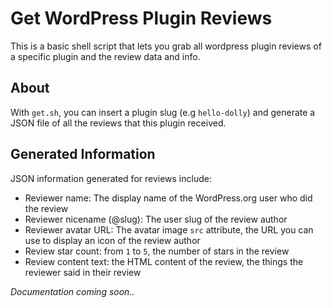 # Get WordPress Plugin Reviews

This is a basic shell script that lets you grab all wordpress plugin reviews of a specific 
plugin and the review data and info.

## About

With `get.sh`, you can insert a plugin slug (e.g `hello-dolly`) and generate a JSON file of 
all the reviews that this plugin received.

## Generated Information

JSON information generated for reviews include:

- Reviewer name: The display name of the WordPress.org user who did the review
- Reviewer nicename (@slug): The user slug of the review author
- Reviewer avatar URL: The avatar image `src` attribute, the URL you can use to display an 
icon of the review author
- Review star count: from `1` to `5`, the number of stars in the review
- Review content text: the HTML content of the review, the things the reviewer said in their 
review

<em>Documentation coming soon..</em>
